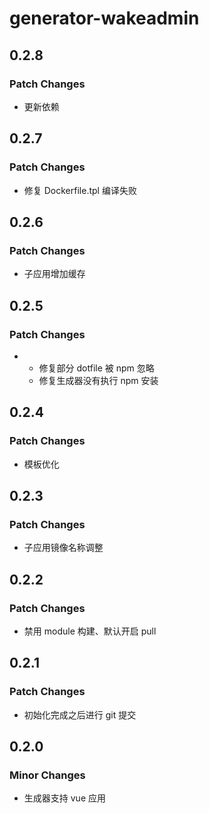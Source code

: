 # generator-wakeadmin

## 0.2.8

### Patch Changes

- 更新依赖

## 0.2.7

### Patch Changes

- 修复 Dockerfile.tpl 编译失败

## 0.2.6

### Patch Changes

- 子应用增加缓存

## 0.2.5

### Patch Changes

- - 修复部分 dotfile 被 npm 忽略
  - 修复生成器没有执行 npm 安装

## 0.2.4

### Patch Changes

- 模板优化

## 0.2.3

### Patch Changes

- 子应用镜像名称调整

## 0.2.2

### Patch Changes

- 禁用 module 构建、默认开启 pull

## 0.2.1

### Patch Changes

- 初始化完成之后进行 git 提交

## 0.2.0

### Minor Changes

- 生成器支持 vue 应用
